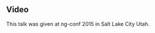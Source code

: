 <!--
{
"name" : "digging-into-angular-style-guide-decisions",
"version" : "0.1",
"title" : "Digging into Angular Style Guide Decisions",
"description" : "TBD",
"homepage" : "https://www.youtube.com/embed/hG-ARy0oqjI",
"canonicalSource" : "https://www.youtube.com/embed/hG-ARy0oqjI",
"freshnessDate" : 2015-03-06,
"license" : "All Rights Reserved"
}
-->

<!-- @section -->

## Video

This talk was given at ng-conf 2015 in Salt Lake City Utah.

<!-- @asset, "contentType": "outlearn/video", "provider": "youtube", "url": "https://www.youtube.com/embed/hG-ARy0oqjI" -->
